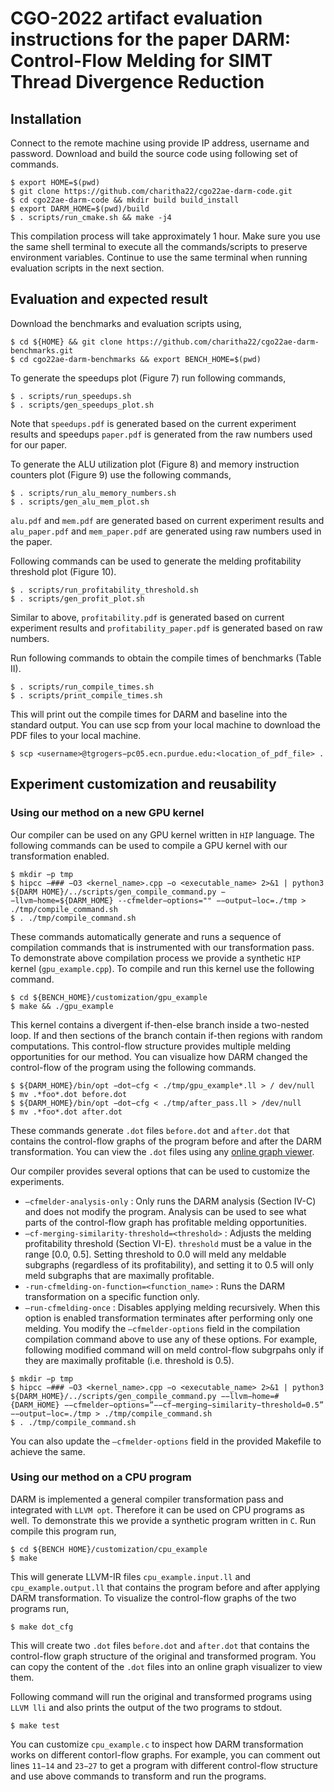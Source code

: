 # CGO-2022 artifact evaluation instructions for the paper DARM: Control-Flow Melding for SIMT Thread Divergence Reduction

## Installation
Connect to the remote machine using provide IP address, username and password. Download and build the source code using following set of commands.
```
$ export HOME=$(pwd)
$ git clone https://github.com/charitha22/cgo22ae-darm-code.git 
$ cd cgo22ae-darm-code && mkdir build build_install
$ export DARM_HOME=$(pwd)/build
$ . scripts/run_cmake.sh && make -j4
```
This compilation process will take approximately 1 hour. Make sure you use the same shell terminal to execute all the commands/scripts to preserve environment variables. Continue to use the same terminal when running evaluation scripts in the next section.

## Evaluation and expected result

Download the benchmarks and evaluation scripts using,
```
$ cd ${HOME} && git clone https://github.com/charitha22/cgo22ae-darm-benchmarks.git
$ cd cgo22ae-darm-benchmarks && export BENCH_HOME=$(pwd)
```

To generate the speedups plot (Figure 7) run following commands,
```
$ . scripts/run_speedups.sh
$ . scripts/gen_speedups_plot.sh
```
Note that `speedups.pdf` is generated based on the current experiment results and speedups `paper.pdf` is generated from the raw numbers used for our paper.

To generate the ALU utilization plot (Figure 8) and memory instruction counters plot (Figure 9) use the following commands,
```
$ . scripts/run_alu_memory_numbers.sh 
$ . scripts/gen_alu_mem_plot.sh
```
`alu.pdf` and `mem.pdf` are generated based on current experiment results and `alu_paper.pdf` and `mem_paper.pdf` are generated using raw numbers used in the paper.

Following commands can be used to generate the melding profitability threshold plot (Figure 10).
```
$ . scripts/run_profitability_threshold.sh 
$ . scripts/gen_profit_plot.sh
```

Similar to above, `profitability.pdf` is generated based on current experiment results and `profitability_paper.pdf` is generated based on raw numbers.

Run following commands to obtain the compile times of benchmarks (Table II).
```
$ . scripts/run_compile_times.sh 
$ . scripts/print_compile_times.sh
```
This will print out the compile times for DARM and baseline into the standard output.
You can use scp from your local machine to download the PDF files to your local machine.
```
$ scp <username>@tgrogers−pc05.ecn.purdue.edu:<location_of_pdf_file> .
```
## Experiment customization and reusability
### Using our method on a new GPU kernel
Our compiler can be used on any GPU kernel written in `HIP` language. The following commands can be used to compile a GPU kernel with our transformation enabled.
```
$ mkdir −p tmp
$ hipcc −### −O3 <kernel_name>.cpp −o <executable_name> 2>&1 | python3 ${DARM HOME}/../scripts/gen_compile_command.py −−llvm−home=${DARM_HOME} --cfmelder−options="" −−output−loc=./tmp > ./tmp/compile_command.sh 
$ . ./tmp/compile_command.sh
```
These commands automatically generate and runs a sequence of compilation commands that is instrumented with our transformation pass. To demonstrate above compilation process we provide a synthetic `HIP` kernel (`gpu_example.cpp`). To compile and run this kernel use the following command.
```
$ cd ${BENCH_HOME}/customization/gpu_example 
$ make && ./gpu_example
```
This kernel contains a divergent if-then-else branch inside a two-nested loop. If and then sections of the branch contain if-then regions with random computations. This control-flow structure provides multiple melding opportunities for our method. You can visualize how DARM changed the control-flow of the program using the following commands.
```
$ ${DARM_HOME}/bin/opt −dot−cfg < ./tmp/gpu_example*.ll > / dev/null
$ mv .*foo*.dot before.dot
$ ${DARM_HOME}/bin/opt −dot−cfg < ./tmp/after_pass.ll > /dev/null
$ mv .*foo*.dot after.dot
```
These commands generate `.dot` files `before.dot` and `after.dot` that contains the control-flow graphs of the program before and after the DARM transformation. You can view the `.dot` files using any [online graph viewer](https://dreampuf.github.io/GraphvizOnline/).

Our compiler provides several options that can be used to customize the experiments.
* `–cfmelder-analysis-only` : Only runs the DARM analysis (Section IV-C) and does not modify the program. Analysis can be used to see what parts of the control-flow graph has profitable melding opportunities.
* `–cf-merging-similarity-threshold=<threshold>` : Adjusts the melding profitability threshold (Section VI-E). `threshold` must be a value in the range [0.0, 0.5]. Setting threshold to 0.0 will meld any meldable subgraphs (regardless of its profitability), and setting it to 0.5 will only meld subgraphs that are maximally profitable.
* `-run-cfmelding-on-function=<function_name>` : Runs the DARM transformation on a specific function only.
* `–run-cfmelding-once` : Disables applying melding recursively. When this option is enabled transformation terminates after performing only one melding.
You modify the `–cfmelder-options` field in the compilation compilation command above to use any of these options. For example, following modified command will on meld control-flow subgrpahs only if they are maximally profitable (i.e. threshold is 0.5).
```
$ mkdir −p tmp
$ hipcc −### −O3 <kernel_name>.cpp −o <executable_name> 2>&1 | python3 ${DARM_HOME}/../scripts/gen_compile_command.py −−llvm−home=#{DARM_HOME} −−cfmelder−options=”−−cf−merging−similarity−threshold=0.5” −−output−loc=./tmp > ./tmp/compile_command.sh 
$ . ./tmp/compile_command.sh
```
You can also update the `–cfmelder-options` field in the provided Makefile to achieve the same.

### Using our method on a CPU program

DARM is implemented a general compiler transformation pass and integrated with `LLVM opt`. Therefore it can be used on CPU programs as well. To demonstrate this we provide a synthetic program written in `C`. Run compile this program run,
```
$ cd ${BENCH HOME}/customization/cpu_example 
$ make
```
This will generate LLVM-IR files `cpu_example.input.ll` and `cpu_example.output.ll` that contains the program before and after applying DARM transformation. To visualize the control-flow graphs of the two programs run,
```
$ make dot_cfg
```
This will create two `.dot` files `before.dot` and `after.dot` that contains the control-flow graph structure of the original and transformed program. You can copy the content of the `.dot` files into an online graph visualizer to view them.

Following command will run the original and transformed programs using `LLVM lli` and also prints the output of the two programs to stdout.
```
$ make test
```
You can customize `cpu_example.c` to inspect how DARM transformation works on different contorl-flow graphs. For example, you can comment out lines `11−14` and `23−27` to get a program with different control-flow structure and use above commands to transform and run the programs.

